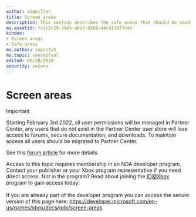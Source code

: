 ```yaml
---
author: sdgmiller
title: Screen areas
description: This section describes the safe areas that should be used when designing the UI of an app.
ms.assetid: fc1c5c19-39e5-a6a7-0588-44cd130f7cde
kindex:
- Screen areas
- Safe areas
ms.author: copritch
ms.topic: conceptual
edited: 06/28/2019
security: secure
---
```


# Screen areas
> [!IMPORTANT]
> Starting February 3rd 2022, all user permissions will be managed in Partner Center, any users that do not exist in the Partner Center user store will lose access to forums, secure documentation, and downloads. To maintain access all users should be migrated to Partner Center. <p></p>See this <a href="https://forums.xboxlive.com/articles/132187/breaking-change-user-access-for-forums-secure-docu.html">forum article</a> for more details.  

 Access to this topic requires membership in an NDA developer program. Contact your publisher or your Xbox program representative if you need direct access. Not in the program? Read about joining the <a href="https://www.xbox.com/Developers/id">ID@Xbox</a> program to gain access today!  <br/><br/>If you are already part of the developer program you can access the secure version of this page here: <a target="_blank" href="https://developer.microsoft.com/en-us/games/xbox/docs/gdk/screen-areas">https://developer.microsoft.com/en-us/games/xbox/docs/gdk/screen-areas</a>